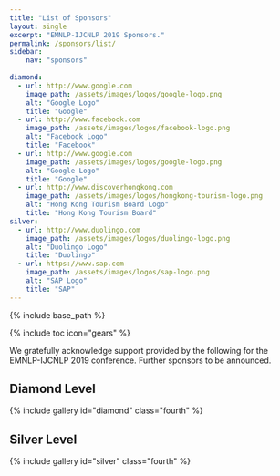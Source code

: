 ```yaml
---
title: "List of Sponsors"
layout: single
excerpt: "EMNLP-IJCNLP 2019 Sponsors."
permalink: /sponsors/list/
sidebar: 
    nav: "sponsors"
    
diamond:
  - url: http://www.google.com
    image_path: /assets/images/logos/google-logo.png
    alt: "Google Logo"
    title: "Google"
  - url: http://www.facebook.com
    image_path: /assets/images/logos/facebook-logo.png
    alt: "Facebook Logo"
    title: "Facebook"
  - url: http://www.google.com
    image_path: /assets/images/logos/google-logo.png
    alt: "Google Logo"
    title: "Google"
  - url: http://www.discoverhongkong.com
    image_path: /assets/images/logos/hongkong-tourism-logo.png
    alt: "Hong Kong Tourism Board Logo"
    title: "Hong Kong Tourism Board"
silver:
  - url: http://www.duolingo.com
    image_path: /assets/images/logos/duolingo-logo.png
    alt: "Duolingo Logo"
    title: "Duolingo"
  - url: https://www.sap.com
    image_path: /assets/images/logos/sap-logo.png
    alt: "SAP Logo"
    title: "SAP" 
---
```

{% include base_path %}

{% include toc icon="gears" %}

We gratefully acknowledge support provided by the following for the EMNLP-IJCNLP 2019 conference.
Further sponsors to be announced.

## Diamond Level

{% include gallery id="diamond" class="fourth" %}

<!--
## Platinum Tier

{% include gallery id="platinum" class="fourth" %}

## Gold Tier

{% include gallery id="gold" class="fourth" %}
-->


## Silver Level

{% include gallery id="silver" class="fourth" %}


<!--
## Bronze Tier

{% include gallery id="bronze" class="fourth" %}

## Supporter Tier

{% include gallery id="supporter" class="fourth" %}

<div class="text-center"> 
<a href="/sponsors/benefits/"><button class="btn btn--large btn--inverse">Sponsorship Tiers &amp; Pricing</button></a>
</div>
-->

<br/>
